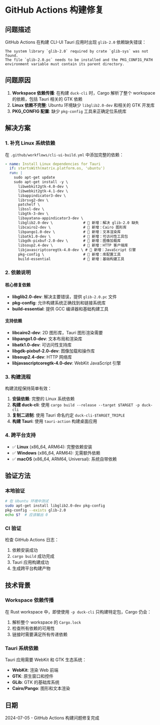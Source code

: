 # GitHub Actions 构建修复

## 问题描述
GitHub Actions 在构建 CLI-UI Tauri 应用时出现 `glib-2.0` 依赖缺失错误：

```
The system library `glib-2.0` required by crate `glib-sys` was not found.
The file `glib-2.0.pc` needs to be installed and the PKG_CONFIG_PATH environment variable must contain its parent directory.
```

## 问题原因
1. **Workspace 依赖传播**: 在构建 `duck-cli` 时，Cargo 解析了整个 workspace 的依赖，包括 Tauri 相关的 GTK 依赖
2. **Linux 依赖不完整**: Ubuntu 环境缺少 `libglib2.0-dev` 和相关的 GTK 开发库
3. **PKG_CONFIG 配置**: 缺少 `pkg-config` 工具来正确定位系统库

## 解决方案

### 1. 补充 Linux 系统依赖
在 `.github/workflows/cli-ui-build.yml` 中添加完整的依赖：

```yaml
- name: Install Linux dependencies for Tauri
  if: startsWith(matrix.platform.os, 'ubuntu')
  run: |
    sudo apt-get update
    sudo apt-get install -y \
      libwebkit2gtk-4.0-dev \
      libwebkit2gtk-4.1-dev \
      libappindicator3-dev \
      librsvg2-dev \
      patchelf \
      libssl-dev \
      libgtk-3-dev \
      libayatana-appindicator3-dev \
      libglib2.0-dev \              # 🔧 新增：解决 glib-2.0 缺失
      libcairo2-dev \               # 🔧 新增：Cairo 图形库
      libpango1.0-dev \             # 🔧 新增：文本渲染库
      libatk1.0-dev \               # 🔧 新增：可访问性工具包
      libgdk-pixbuf-2.0-dev \       # 🔧 新增：图像加载库
      libsoup2.4-dev \              # 🔧 新增：HTTP 客户端库
      libjavascriptcoregtk-4.0-dev \ # 🔧 新增：JavaScript 引擎
      pkg-config \                  # 🔧 新增：库配置工具
      build-essential               # 🔧 新增：基础构建工具
```

### 2. 依赖说明

#### 核心修复依赖
- **libglib2.0-dev**: 解决主要错误，提供 `glib-2.0.pc` 文件
- **pkg-config**: 允许构建系统正确找到和链接系统库
- **build-essential**: 提供 GCC 编译器和基础构建工具

#### 支持依赖
- **libcairo2-dev**: 2D 图形库，Tauri 图形渲染需要
- **libpango1.0-dev**: 文本布局和渲染库
- **libatk1.0-dev**: 可访问性支持库
- **libgdk-pixbuf-2.0-dev**: 图像加载和操作库
- **libsoup2.4-dev**: HTTP 网络库
- **libjavascriptcoregtk-4.0-dev**: WebKit JavaScript 引擎

### 3. 构建流程
构建流程保持简单有效：

1. **安装依赖**: 完整的 Linux 系统依赖
2. **构建 duck-cli**: 使用 `cargo build --release --target $TARGET -p duck-cli`
3. **复制二进制**: 使用 Tauri 命名约定 `duck-cli-$TARGET_TRIPLE`
4. **构建 Tauri**: 使用 `tauri-action` 构建桌面应用

### 4. 跨平台支持
- ✅ **Linux** (x86_64, ARM64): 完整依赖安装
- ✅ **Windows** (x86_64, ARM64): 无需额外依赖
- ✅ **macOS** (x86_64, ARM64, Universal): 系统自带依赖

## 验证方法

### 本地验证
```bash
# 在 Ubuntu 环境中测试
sudo apt-get install libglib2.0-dev pkg-config
pkg-config --exists glib-2.0
echo $?  # 应该输出 0
```

### CI 验证
检查 GitHub Actions 日志：
1. 依赖安装成功
2. `cargo build` 成功完成
3. Tauri 应用构建成功
4. 生成跨平台构建产物

## 技术背景

### Workspace 依赖传播
在 Rust workspace 中，即使使用 `-p duck-cli` 只构建特定包，Cargo 仍会：
1. 解析整个 workspace 的 `Cargo.lock`
2. 检查所有依赖的可用性
3. 链接时需要满足所有传递依赖

### Tauri 系统依赖
Tauri 应用需要 WebKit 和 GTK 生态系统：
- **WebKit**: 渲染 Web 前端
- **GTK**: 原生窗口和控件
- **GLib**: GTK 的基础库系统
- **Cairo/Pango**: 图形和文本渲染

## 日期
2024-07-05 - GitHub Actions 构建问题修复完成 